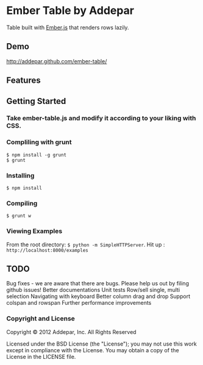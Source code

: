 # Ember Table by Addepar

Table built with [Ember.js](http://emberjs.com/) that renders rows lazily.

## Demo
http://addepar.github.com/ember-table/

## Features

## Getting Started

### Take ember-table.js and modify it according to your liking with CSS.

### Compliling with grunt
    $ npm install -g grunt
    $ grunt

### Installing
    $ npm install

### Compiling
    $ grunt w

### Viewing Examples
From the root directory: `$ python -m SimpleHTTPServer`.
Hit up : `http://localhost:8000/examples`

## TODO
Bug fixes - we are aware that there are bugs. Please help us out by filing github issues!
Better documentations
Unit tests
Row/sell single, multi selection
Navigating with keyboard
Better column drag and drop
Support colspan and rowspan
Further performance improvements

### Copyright and License
Copyright © 2012 Addepar, Inc. All Rights Reserved

Licensed under the BSD License (the "License"); you may not use this work except in compliance with the License. You may obtain a copy of the License in the LICENSE file.
